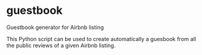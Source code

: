 # guestbook
Guestbook generator for Airbnb listing

This Python script can be used to create automatically a guesbook from all the public reviews of a given Airbnb listing. 
